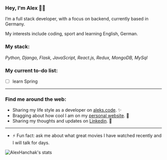 ### Hey, I'm Alex 👋🏻


I’m a full stack developer, with a focus on backend, currently based in Germany.

My interests include coding, sport and learning English, German.

### My stack:
*Python, Django, Flask, JavaScript, React.js, Redux, MongoDB, MySql*


### My current to-do list:
- [ ] learn Spring


---
### Find me around the web:

- Sharing my life style as a developer on [aleks.code](https://www.instagram.com/aleks.code/). ✨
- Bragging about how cool I am on my [personal website](https://hanchakweb.firebaseapp.com/). 💛
- Sharing my thoughts and updates on [Linkedin](https://www.linkedin.com/in/oleksandrhanchak/). 💼


---
- ⚡ Fun fact: ask me about what great movies I have watched recently and I will talk for days.

<section class="flex flex-wrap mt-3">
<div class="w-full lg:w-1/2 p-1 hidden dark:block"><img class="w-full" src="https://github-readme-stats.vercel.app/api?username=AlexHanchak&amp;show_icons=true&amp;theme=tokyonight" alt="AlexHanchak's stats"></div>
</section>
